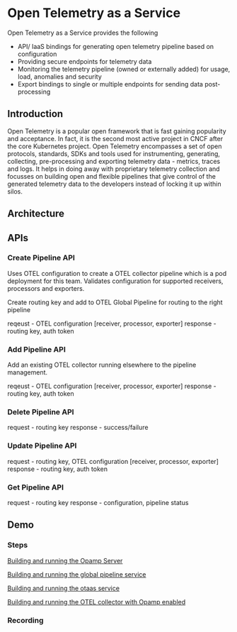 # Open Telemetry as a Service

Open Telemetry as a Service provides the following

- API/ IaaS bindings for generating open telemetry pipeline based on configuration
- Providing secure endpoints for telemetry data
- Monitoring the telemetry pipeline (owned or externally added) for usage, load, anomalies and security
- Export bindings to single or multiple endpoints for sending data post-processing

## Introduction

Open Telemetry is a popular open framework that is fast gaining popularity and acceptance. In fact, it is the second most active project in CNCF after the core Kubernetes project. Open Telemetry encompasses a set of open protocols, standards, SDKs and tools used for instrumenting, generating, collecting, pre-processing and exporting telemetry data - metrics, traces and logs. It helps in doing away with proprietary telemetry collection and focusses on building open and flexible pipelines that give control of the generated telemetry data to the developers instead of locking it up within silos.

## Architecture


## APIs

### Create Pipeline API
Uses OTEL configuration to create a OTEL collector pipeline which is a pod deployment for this team. Validates configuration for supported receivers, processors and exporters.

Create routing key and add to OTEL Global Pipeline for routing to the right pipeline

reqeust -  OTEL configuration [receiver, processor, exporter]
response - routing key, auth token

### Add Pipeline API
Add an existing OTEL collector running elsewhere to the pipeline management. 

reqeust -  OTEL configuration [receiver, processor, exporter]
response - routing key, auth token


### Delete Pipeline API

request - routing key
response - success/failure

### Update Pipeline API

request - routing key, OTEL configuration [receiver, processor, exporter]
response - routing key, auth token

### Get Pipeline API
request - routing key
response - configuration, pipeline status

## Demo

### Steps

[Building and running the Opamp Server](helm/opamp/README.md)  

[Building and running the global pipeline service](helm/global-pipeline/README.md)  

[Building and running the otaas service](helm/otaas/README.md)  

[Building and running the OTEL collector with Opamp enabled](helm/test-collector/README.md)  


### Recording

